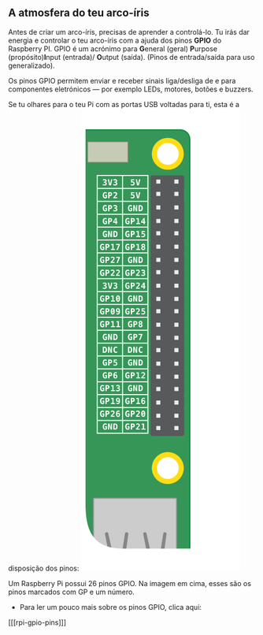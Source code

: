 ## A atmosfera do teu arco-íris

Antes de criar um arco-íris, precisas de aprender a controlá-lo. Tu irás dar energia e controlar o teu arco-íris com a ajuda dos pinos **GPIO** do Raspberry PI. GPIO é um acrónimo para **G**eneral (geral) **P**urpose (propósito)**I**nput (entrada)/ **O**utput (saída). (Pinos de entrada/saída para uso generalizado).

Os pinos GPIO permitem enviar e receber sinais liga/desliga de e para componentes eletrónicos — por exemplo LEDs, motores, botões e buzzers.

Se tu olhares para o teu Pi com as portas USB voltadas para ti, esta é a disposição dos pinos: ![Disposição GPIO](images/gpio-upright.png)

Um Raspberry Pi possui 26 pinos GPIO. Na imagem em cima, esses são os pinos marcados com GP e um número.

+ Para ler um pouco mais sobre os pinos GPIO, clica aqui:

[[[rpi-gpio-pins]]]